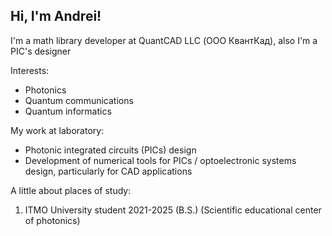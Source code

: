 ## Hi, I'm Andrei!

I'm a math library developer at QuantCAD LLC (ООО КвантКад), also I'm a PIC's designer

Interests:

- Photonics
- Quantum communications
- Quantum informatics

My work at laboratory:

- Photonic integrated circuits (PICs) design  
- Development of numerical tools for PICs / optoelectronic systems design, particularly for CAD applications

A little about places of study:

1. ITMO University student 2021-2025 (B.S.)
   (Scientific educational center of photonics)


